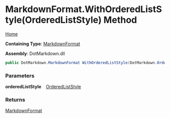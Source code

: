# MarkdownFormat\.WithOrderedListStyle\(OrderedListStyle\) Method

[Home](../../../README.md)

**Containing Type**: [MarkdownFormat](../README.md)

**Assembly**: DotMarkdown\.dll

```csharp
public DotMarkdown.MarkdownFormat WithOrderedListStyle(DotMarkdown.OrderedListStyle orderedListStyle)
```

### Parameters

**orderedListStyle** &ensp; [OrderedListStyle](../../OrderedListStyle/README.md)

### Returns

[MarkdownFormat](../README.md)

